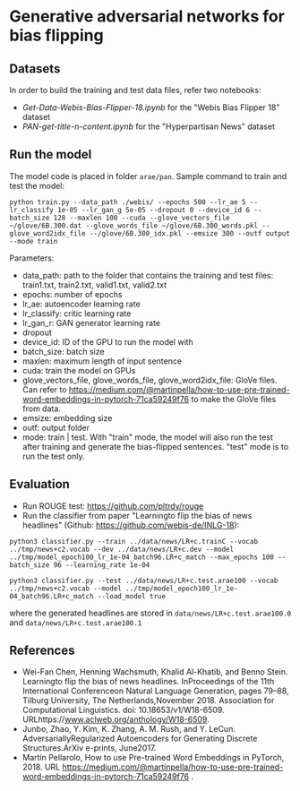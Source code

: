 # Generative adversarial networks for bias flipping

## Datasets
In order to build the training and test data files, refer two notebooks:
  - _Get-Data-Webis-Bias-Flipper-18.ipynb_ for the "Webis Bias Flipper 18" dataset
  - _PAN-get-title-n-content.ipynb_ for the "Hyperpartisan News" dataset
  
## Run the model
The model code is placed in folder ```arae/pan```.
Sample command to train and test the model:
```
python train.py --data_path ./webis/ --epochs 500 --lr_ae 5 --lr_classify 1e-05 --lr_gan_g 5e-05 --dropout 0 --device_id 6 --batch_size 128 --maxlen 100 --cuda --glove_vectors_file ~/glove/6B.300.dat --glove_words_file ~/glove/6B.300_words.pkl --glove_word2idx_file --/glove/6B.300_idx.pkl --emsize 300 --outf output --mode train
```
Parameters:
  - data_path: path to the folder that contains the training and test files: train1.txt, train2.txt, valid1.txt, valid2.txt
  - epochs: number of epochs
  - lr_ae: autoencoder learning rate
  - lr_classify: critic learning rate
  - lr_gan_r: GAN generator learning rate
  - dropout
  - device_id: ID of the GPU to run the model with
  - batch_size: batch size
  - maxlen: maximum length of input sentence
  - cuda: train the model on GPUs
  - glove_vectors_file, glove_words_file, glove_word2idx_file: GloVe files. Can refer to https://medium.com/@martinpella/how-to-use-pre-trained-word-embeddings-in-pytorch-71ca59249f76 to make the GloVe files from data.
  - emsize: embedding size
  - outf: output folder
  - mode: train | test. With "train" mode, the model will also run the test after training and generate the bias-flipped sentences. "test" mode is to run the test only.
  
## Evaluation
  - Run ROUGE test: https://github.com/pltrdy/rouge
  - Run the classifier from paper "Learningto flip the bias of news headlines" (Github: https://github.com/webis-de/INLG-18):
  ```
  python3 classifier.py --train ../data/news/LR+c.trainC --vocab ../tmp/news+c2.vocab --dev ../data/news/LR+c.dev --model ../tmp/model_epoch100_lr_1e-04_batch96.LR+c_match --max_epochs 100 --batch_size 96 --learning_rate 1e-04
  ```
  ```
  python3 classifier.py --test ../data/news/LR+c.test.arae100 --vocab ../tmp/news+c2.vocab --model ../tmp/model_epoch100_lr_1e-04_batch96.LR+c_match --load_model true
  ```
  where the generated headlines are stored in ```data/news/LR+c.test.arae100.0``` and ```data/news/LR+c.test.arae100.1```
  
  
## References
  - Wei-Fan Chen, Henning Wachsmuth, Khalid Al-Khatib, and Benno Stein. Learningto flip the bias of news headlines. InProceedings of the 11th International Conferenceon Natural Language Generation, pages 79–88, Tilburg University, The Netherlands,November 2018. Association for Computational Linguistics.  doi: 10.18653/v1/W18-6509. URLhttps://www.aclweb.org/anthology/W18-6509.
  - Junbo, Zhao, Y. Kim, K. Zhang, A. M. Rush, and Y. LeCun.  AdversariallyRegularized Autoencoders for Generating Discrete Structures.ArXiv e-prints, June2017.
  - Martín Pellarolo, How to use Pre-trained Word Embeddings in PyTorch, 2018. URL https://medium.com/@martinpella/how-to-use-pre-trained-word-embeddings-in-pytorch-71ca59249f76 .
